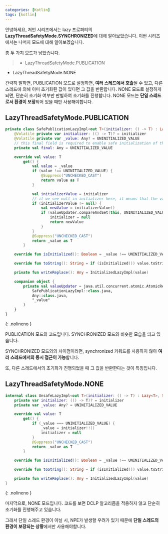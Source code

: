 ```yaml
---
categories: [Kotlin]
tags: [kotlin]
---
```


안녕하세요, 저번 시리즈에서는 lazy 프로퍼티의 **LazyThreadSafetyMode.SYNCHRONIZED**에 대해 알아보았습니다.
이번 시리즈에서는 나머지 모드에 대해 알아보겠습니다.

총 두 가지 모드가 남았습니다.

> - LazyThreadSafetyMode.PUBLICATION
- LazyThreadSafetyMode.NONE

간략히 말하면, PUBLICATION 모드로 설정하면, **여러 스레드에서 호출**될 수 있고, 다른 스레드에 의해 이미 초기화된 값이 있다면 그 값을 반환합니다. NONE 모드로 설정하게 되면, 단순히 초기화 여부만 판별하여 초기화를 진행합니다. NONE 모드는 **단일 스레드로서 환경이 보장**되어 있을 때만 사용해야합니다.

## LazyThreadSafetyMode.PUBLICATION

```kotlin
private class SafePublicationLazyImpl<out T>(initializer: () -> T) : Lazy<T>, Serializable {
    @Volatile private var initializer: (() -> T)? = initializer
    @Volatile private var _value: Any? = UNINITIALIZED_VALUE
    // this final field is required to enable safe initialization of the constructed instance
    private val final: Any = UNINITIALIZED_VALUE

    override val value: T
        get() {
            val value = _value
            if (value !== UNINITIALIZED_VALUE) {
                @Suppress("UNCHECKED_CAST")
                return value as T
            }

            val initializerValue = initializer
            // if we see null in initializer here, it means that the value is already set by another thread
            if (initializerValue != null) {
                val newValue = initializerValue()
                if (valueUpdater.compareAndSet(this, UNINITIALIZED_VALUE, newValue)) {
                    initializer = null
                    return newValue
                }
            }
            @Suppress("UNCHECKED_CAST")
            return _value as T
        }

    override fun isInitialized(): Boolean = _value !== UNINITIALIZED_VALUE

    override fun toString(): String = if (isInitialized()) value.toString() else "Lazy value not initialized yet."

    private fun writeReplace(): Any = InitializedLazyImpl(value)

    companion object {
        private val valueUpdater = java.util.concurrent.atomic.AtomicReferenceFieldUpdater.newUpdater(
            SafePublicationLazyImpl::class.java,
            Any::class.java,
            "_value"
        )
    }
}
```
{: .nolineno }

PUBLICATION 모드의 코드입니다. SYNCHRONIZED 모드와 비슷한 모습을 띄고 있습니다.

SYNCHRONIZED 모드와의 차이점이라면, synchronized 키워드를 사용하지 않아 **여러 스레드에서의 동시 접근이 가능**합니다.

또, 다른 스레드에서의 초기화가 진행되었을 때 그 값을 반환한다는 것이 특징입니다.

## LazyThreadSafetyMode.NONE
```kotlin
internal class UnsafeLazyImpl<out T>(initializer: () -> T) : Lazy<T>, Serializable {
    private var initializer: (() -> T)? = initializer
    private var _value: Any? = UNINITIALIZED_VALUE

    override val value: T
        get() {
            if (_value === UNINITIALIZED_VALUE) {
                _value = initializer!!()
                initializer = null
            }
            @Suppress("UNCHECKED_CAST")
            return _value as T
        }

    override fun isInitialized(): Boolean = _value !== UNINITIALIZED_VALUE

    override fun toString(): String = if (isInitialized()) value.toString() else "Lazy value not initialized yet."

    private fun writeReplace(): Any = InitializedLazyImpl(value)
}
```
{: .nolineno }

마지막으로, NONE 모드입니다. 코드를 보면 DCLP 알고리즘을 적용하지 않고 단순히 초기화를 진행해주고 있습니다.

그래서 단일 스레드 환경이 아닐 시, NPE가 발생할 우려가 있기 때문에 **단일 스레드의 환경이 보장되는 상황**에서만 사용해야합니다.